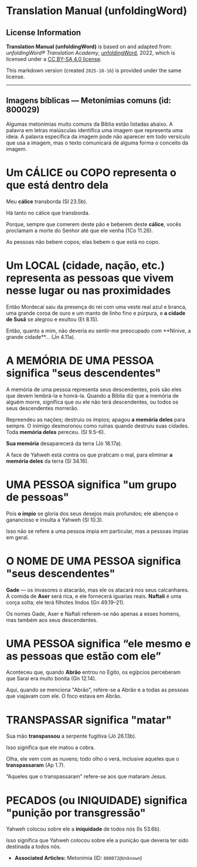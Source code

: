 # Translation Manual (unfoldingWord)

## License Information

**Translation Manual (unfoldingWord)** is based on and adapted from: _unfoldingWord® Translation Academy_, [unfoldingWord](https://unfoldingword.org/utw), 2022, which is licensed under a [CC BY-SA 4.0 license](https://creativecommons.org/licenses/by-sa/4.0/legalcode.en).

This markdown version (created `2025-10-16`) is provided under the same license.



--------------------------------

## Imagens bíblicas — Metonímias comuns (id: 800029)

Algumas metonímias muito comuns da Bíblia estão listadas abaixo. A palavra em letras maiúsculas identifica uma imagem que representa uma ideia. A palavra específica da imagem pode não aparecer em todo versículo que usa a imagem, mas o texto comunicará de alguma forma o conceito da imagem.

Um CÁLICE ou COPO representa o que está dentro dela
===================================================

Meu **cálice** transborda (Sl 23\.5b).

Há tanto no cálice que transborda.

Porque, sempre que comerem deste pão e beberem deste **cálice**, vocês proclamam a morte do Senhor até que ele venha (1Co 11\.26\).

As pessoas não bebem copos; elas bebem o que está no copo.

Um LOCAL (cidade, nação, etc.) representa as pessoas que vivem nesse lugar ou nas proximidades
==============================================================================================

Então Mordecai saiu da presença do rei com uma veste real azul e branca, uma grande coroa de ouro e um manto de linho fino e púrpura, e **a cidade de Susã** se alegrou e exultou (Et 8\.15\).

Então, quanto a mim, não deveria eu sentir\-me preocupado com \*\*Nínive, a grande cidade\*\*... (Jn 4\.11a).

A MEMÓRIA DE UMA PESSOA significa "seus descendentes"
=====================================================

A memória de uma pessoa representa seus descendentes, pois são eles que devem lembrá\-la e honrá\-la. Quando a Bíblia diz que a memória de alguém morre, significa que ou ele não terá descendentes, ou todos os seus descendentes morrerão.

Repreendeu as nações; destruiu os ímpios; apagou **a memória deles** para sempre. O inimigo desmoronou como ruínas quando destruiu suas cidades. Toda **memória deles** pereceu. (Sl 9\.5–6\).

**Sua memória** desaparecerá da terra (Jó 18\.17a).

A face de Yahweh está contra os que praticam o mal, para eliminar **a memória deles** da terra (Sl 34\.16\).

UMA PESSOA significa "um grupo de pessoas"
==========================================

Pois **o ímpio** se gloria dos seus desejos mais profundos; ele abençoa o ganancioso e insulta a Yahweh (Sl 10\.3\).

Isso não se refere a uma pessoa ímpia em particular, mas a pessoas ímpias em geral.

O NOME DE UMA PESSOA significa "seus descendentes"
==================================================

**Gade** — os invasores o atacarão, mas ele os atacará nos seus calcanhares. A comida de **Aser** será rica, e ele fornecerá iguarias reais. **Naftali** é uma corça solta; ele terá filhotes lindos (Gn 49\.19–21\).

Os nomes Gade, Aser e Naftali referem\-se não apenas a esses homens, mas também aos seus descendentes.

UMA PESSOA significa “ele mesmo e as pessoas que estão com ele”
===============================================================

Aconteceu que, quando **Abrão** entrou no Egito, os egípcios perceberam que Sarai era muito bonita (Gn 12\.14\).

Aqui, quando se menciona "Abrão", refere\-se a Abrão e a todas as pessoas que viajavam com ele. O foco estava em Abrão.

TRANSPASSAR significa "matar"
=============================

Sua mão **transpassou** a serpente fugitiva (Jó 26\.13b).

Isso significa que ele matou a cobra.

Olha, ele vem com as nuvens; todo olho o verá, inclusive aqueles que o **transpassaram** (Ap 1\.7\).

“Aqueles que o transpassaram” refere\-se aos que mataram Jesus.

PECADOS (ou INIQUIDADE) significa "punição por transgressão"
============================================================

Yahweh colocou sobre ele a **iniquidade** de todos nós (Is 53\.6b).

Isso significa que Yahweh colocou sobre ele a punição que deveria ter sido destinada a todos nós.

* **Associated Articles:** Metonímia (ID: `800072@Unknown`)

